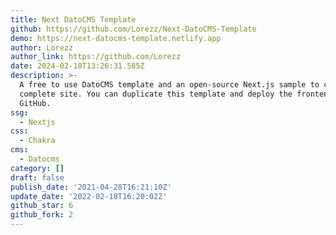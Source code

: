 ```yaml
---
title: Next DatoCMS Template
github: https://github.com/Lorezz/Next-DatoCMS-Template
demo: https://next-datocms-template.netlify.app
author: Lorezz
author_link: https://github.com/Lorezz
date: 2024-02-18T13:26:31.585Z
description: >-
  A free to use DatoCMS template and an open-source Next.js sample to create a
  complete site. You can duplicate this template and deploy the frontend from
  GitHub.
ssg:
  - Nextjs
css:
  - Chakra
cms:
  - Datocms
category: []
draft: false
publish_date: '2021-04-28T16:21:10Z'
update_date: '2022-02-18T16:20:02Z'
github_star: 6
github_fork: 2
---
```

